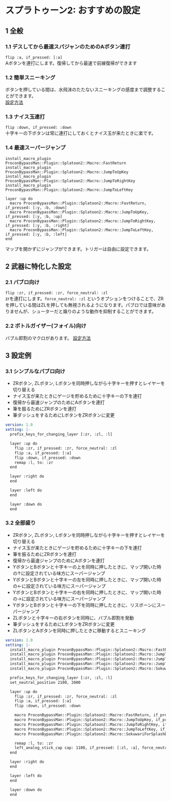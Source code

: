 # スプラトゥーン2: おすすめの設定
## 1 全般
### 1.1 デスしてから最速スパジャンのためのAボタン連打

`flip :a, if_pressed: [:a]`  
Aボタンを連打にします。復帰してから最速で前線復帰ができます

### 1.2 簡単スニーキング

ボタンを押している間は、水飛沫のたたないスニーキングの感度まで調整することができます。  
[設定方法](/docs/setting/left-analogstick-cap.md)

### 1.3 ナイス玉連打

`flip :down, if_pressed: :down`  
十字キーの下ボタンは常に連打にしておくとナイス玉が来たときに楽です。

### 1.4 最速スーパージャンプ

```
install_macro_plugin ProconBypassMan::Plugin::Splatoon2::Macro::FastReturn
install_macro_plugin ProconBypassMan::Plugin::Splatoon2::Macro::JumpToUpKey
install_macro_plugin ProconBypassMan::Plugin::Splatoon2::Macro::JumpToRightKey
install_macro_plugin ProconBypassMan::Plugin::Splatoon2::Macro::JumpToLeftKey

layer :up do
  macro ProconBypassMan::Plugin::Splatoon2::Macro::FastReturn, if_pressed: [:y, :b, :down]
  macro ProconBypassMan::Plugin::Splatoon2::Macro::JumpToUpKey, if_pressed: [:y, :b, :up]
  macro ProconBypassMan::Plugin::Splatoon2::Macro::JumpToRightKey, if_pressed: [:y, :b, :right]
  macro ProconBypassMan::Plugin::Splatoon2::Macro::JumpToLeftKey, if_pressed: [:y, :b, :left]
end
```

マップを開かずにジャンプができます。トリガーは自由に設定できます。

## 2 武器に特化した設定
### 2.1 パブロ向け

`flip :zr, if_pressed: :zr, force_neutral: :zl`  
zrを連打にします。`force_neutral: :zl` というオプションをつけることで、ZRを押している間はZLを押しても無視されるようになります。パブロでは意味がありませんが、シューターだと煽りのような動作を抑制することができます。

### 2.2 ボトルガイザー(フォイル)向け

バブル即割のマクロがあります。
[設定方法](/docs/setting/splatoon2_macro_sokuwari_bubble.md)

## 3 設定例
### 3.1 シンプルなパブロ向け

* ZRボタン, ZLボタン, Lボタンを同時押しながら十字キーを押すとレイヤーを切り替える
* ナイス玉が来たときにゲージを貯めるために十字キーの下を連打
* 復帰から最速ジャンプのためにAボタンを連打
* 筆を振るためにZRボタンを連打
* 筆ダッシュをするためにLボタンをZRボタンに変更

```yaml
version: 1.0
setting: |-
  prefix_keys_for_changing_layer [:zr, :zl, :l]

  layer :up do
    flip :zr, if_pressed: :zr, force_neutral: :zl
    flip :a, if_pressed: [:a]
    flip :down, if_pressed: :down
    remap :l, to: :zr
  end

  layer :right do
  end

  layer :left do
  end

  layer :down do
  end
```

### 3.2 全部盛り

* ZRボタン, ZLボタン, Lボタンを同時押しながら十字キーを押すとレイヤーを切り替える
* ナイス玉が来たときにゲージを貯めるために十字キーの下を連打
* 筆を振るためにZRボタンを連打
* 復帰から最速ジャンプのためにAボタンを連打
* YボタンとBボタンと十字キーの上を同時に押したときに、マップ開いた時の↑に設定されている味方にスーパージャンプ
* YボタンとBボタンと十字キーの左を同時に押したときに、マップ開いた時の←に設定されている味方にスーパージャンプ
* YボタンとBボタンと十字キーの右を同時に押したときに、マップ開いた時の→に設定されている味方にスーパージャンプ
* YボタンとBボタンと十字キーの下を同時に押したときに、リスポーンにスーパージャンプ
* ZLボタンと十字キーの右ボタンを同時に、バブル即割を発動
* 筆ダッシュをするためにLボタンをZRボタンに変更
* ZLボタンとAボタンを同時に押したときに移動するとスニーキング

```yaml
version: 1.0
setting: |-
  install_macro_plugin ProconBypassMan::Plugin::Splatoon2::Macro::FastReturn
  install_macro_plugin ProconBypassMan::Plugin::Splatoon2::Macro::JumpToUpKey
  install_macro_plugin ProconBypassMan::Plugin::Splatoon2::Macro::JumpToRightKey
  install_macro_plugin ProconBypassMan::Plugin::Splatoon2::Macro::JumpToLeftKey
  install_macro_plugin ProconBypassMan::Plugin::Splatoon2::Macro::SokuwariForSplashBomb

  prefix_keys_for_changing_layer [:zr, :zl, :l]
  set_neutral_position 2100, 2000

  layer :up do
    flip :zr, if_pressed: :zr, force_neutral: :zl
    flip :a, if_pressed: [:a]
    flip :down, if_pressed: :down

    macro ProconBypassMan::Plugin::Splatoon2::Macro::FastReturn, if_pressed: [:y, :b, :down]
    macro ProconBypassMan::Plugin::Splatoon2::Macro::JumpToUpKey, if_pressed: [:y, :b, :up]
    macro ProconBypassMan::Plugin::Splatoon2::Macro::JumpToRightKey, if_pressed: [:y, :b, :right]
    macro ProconBypassMan::Plugin::Splatoon2::Macro::JumpToLeftKey, if_pressed: [:y, :b, :left]
    macro ProconBypassMan::Plugin::Splatoon2::Macro::SokuwariForSplashBomb, if_pressed: [:zl, :right]

    remap :l, to: :zr
    left_analog_stick_cap cap: 1100, if_pressed: [:zl, :a], force_neutral: :a
  end

  layer :right do
  end

  layer :left do
  end

  layer :down do
  end
```
